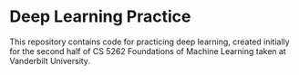 # Deep Learning Practice

This repository contains code for practicing deep learning, created initially for the second half of CS 5262 Foundations of Machine Learning taken at Vanderbilt University.
